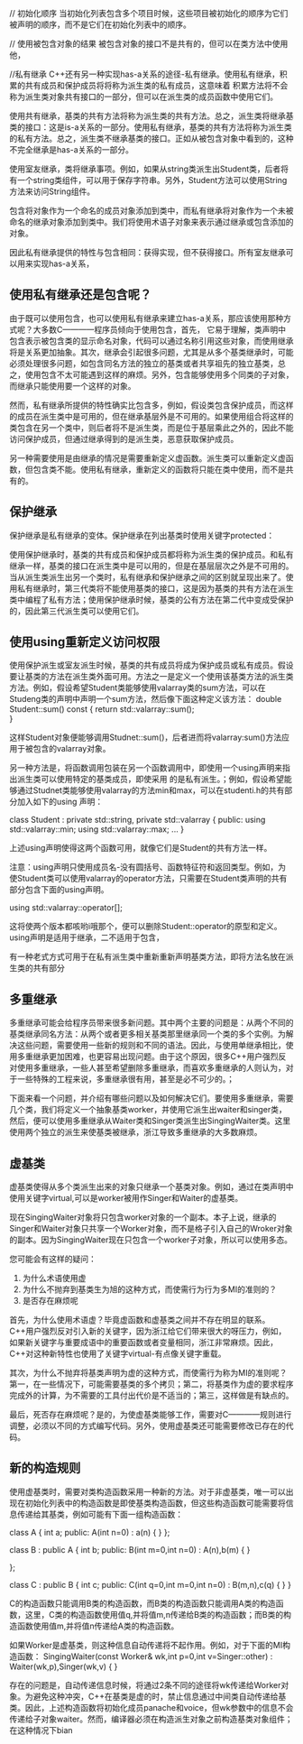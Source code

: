 // 初始化顺序
当初始化列表包含多个项目时候，这些项目被初始化的顺序为它们被声明的顺序，而不是它们在初始化列表中的顺序。

// 使用被包含对象的结果
被包含对象的接口不是共有的，但可以在类方法中使用他，


//私有继承
C++还有另一种实现has-a关系的途径-私有继承。使用私有继承，积累的共有成员和保护成员将将称为派生类的私有成员，这意味着
积累方法将不会称为派生类对象共有接口的一部分，但可以在派生类的成员函数中使用它们。

使用共有继承，基类的共有方法将称为派生类的共有方法。总之，派生类将继承基类的接口：这是is-a关系的一部分。使用私有继承，基类的共有方法将称为派生类的私有方法。总之，派生类不继承基类的接口。正如从被包含对象中看到的，这种不完全继承是has-a关系的一部分。

使用室友继承，类将继承事项。例如，如果从string类派生出Student类，后者将有一个string类组件，可以用于保存字符串。另外，Student方法可以使用String方法来访问String组件。

包含将对象作为一个命名的成员对象添加到类中，而私有继承将对象作为一个未被命名的继承对象添加到类中。我们将使用术语子对象来表示通过继承或包含添加的对象。

因此私有继承提供的特性与包含相同：获得实现，但不获得接口。所有室友继承可以用来实现has-a关系，

## 使用私有继承还是包含呢？

由于既可以使用包含，也可以使用私有继承来建立has-a关系，那应该使用那种方式呢？大多数C————程序员倾向于使用包含，首先，
它易于理解，类声明中包含表示被包含类的显示命名对象，代码可以通过名称引用这些对象，而使用继承将是关系更加抽象。其次，继承会引起很多问题，尤其是从多个基类继承时，可能必须处理很多问题，如包含同名方法的独立的基类或者共享祖先的独立基类，总之，使用包含不太可能遇到这样的麻烦。另外，包含能够使用多个同类的子对象，而继承只能使用要一个这样的对象。

然而，私有继承所提供的特性确实比包含多，例如，假设类包含保护成员，而这样的成员在派生类中是可用的，但在继承基层外是不可用的。如果使用组合将这样的类包含在另一个类中，则后者将不是派生类，而是位于基层乘此之外的，因此不能访问保护成员，但通过继承得到的是派生类，恶意获取保护成员。

另一种需要使用是由继承的情况是需要重新定义虚函数。派生类可以重新定义虚函数，但包含类不能。使用私有继承，重新定义的函数将只能在类中使用，而不是共有的。

## 保护继承

保护继承是私有继承的变体。保护继承在列出基类时使用关键字protected：

使用保护继承时，基类的共有成员和保护成员都将称为派生类的保护成员。和私有继承一样，基类的接口在派生类中是可以用的，但是在基层层次之外是不可用的。当从派生类派生出另一个类时，私有继承和保护继承之间的区别就呈现出来了。使用私有继承时，第三代类将不能使用基类的接口，这是因为基类的共有方法在派生类中编程了私有方法；使用保护继承时候，基类的公有方法在第二代中变成受保护的，因此第三代派生类可以使用它们。

## 使用using重新定义访问权限

使用保护派生或室友派生时候，基类的共有成员将成为保护成员或私有成员。假设要让基类的方法在派生类外面可用。方法之一是定义一个使用该基类方法的派生类方法。例如，假设希望Student类能够使用valarray类的sum方法，可以在Studeng类的声明中声明一个sum方法，然后像下面这种定义该方法：
double Student::sum() const {
    return std::valarray<double>::sum();  
}

这样Student对象便能够调用Studnet::sum()，后者进而将valarray<double>:sum()方法应用于被包含的valarray对象。

另一种方法是，将函数调用包装在另一个函数调用中，即使用一个using声明来指出派生类可以使用特定的基类成员，即使采用
的是私有派生。；例如，假设希望能够通过Studnet类能够使用valarray的方法min和max，可以在studenti.h的共有部分加入如下的using
声明：

class Student : private std::string, private std::valarray<double> 
{
public:
    using std::valarray<double>::min;
    using std::valarray<double>::max;
    ...
}

上述using声明使得这两个函数可用，就像它们是Student的共有方法一样。

注意：using声明只使用成员名-没有圆括号、函数特征符和返回类型。例如，为使Student类可以使用valarray的operator[]()方法，只需要在Student类声明的共有部分包含下面的using声明。

using std::valarray<double>::operator[];

这将使两个版本都咳哟i哦那个，便可以删除Student::operator[]()的原型和定义。using声明是适用于继承，二不适用于包含，

有一种老式方式可用于在私有派生类中重新重新声明基类方法，即将方法名放在派生类的共有部分

## 多重继承

多重继承可能会给程序员带来很多新问题。其中两个主要的问题是：从两个不同的基类继承同名方法：从两个或者更多相关基类那里继承同一个类的多个实例。为解决这些问题，需要使用一些新的规则和不同的语法。因此，与使用单继承相比，使用多重继承更加困难，也更容易出现问题。由于这个原因，很多C++用户强烈反对使用多重继承，一些人甚至希望删除多重继承，而喜欢多重继承的人则认为，对于一些特殊的工程来说，多重继承很有用，甚至是必不可少的。；

下面来看一个问题，并介绍有哪些问题以及如何解决它们。要使用多重继承，需要几个类，我们将定义一个抽象基类worker，并使用它派生出waiter和singer类，然后，便可以使用多重继承从Waiter类和Singer类派生出SingingWaiter类。这里使用两个独立的派生来使基类被继承，浙江导致多重继承的大多数麻烦。

## 虚基类
虚基类使得从多个类派生出来的对象只继承一个基类对象。例如，通过在类声明中使用关键字virtual,可以是worker被用作Singer和Waiter的虚基类。

现在SingingWaiter对象将只包含worker对象的一个副本。本子上说，继承的Singer和Waiter对象只共享一个Worker对象，而不是格子引入自己的Wroker对象的副本。因为SingingWaiter现在只包含一个worker子对象，所以可以使用多态。

您可能会有这样的疑问：
  1. 为什么术语使用虚
  2. 为什么不抛弃到基类生为旭的这种方式，而使需行为行为多MI的准则的？
  3. 是否存在麻烦呢

首先，为什么使用术语虚？毕竟虚函数和虚基类之间并不存在明显的联系。C++用户强烈反对引入新的关键字，因为浙江给它们带来很大的呀压力，例如，如果新关键字与重要成语中的重要函数或者变量相同，浙江非常麻烦。因此，C++对这种新特性也使用了关键字virtual-有点像关键字重载。

其次，为什么不抛弃将基类声明为虚的这种方式，而使需行为称为MI的准则呢？第一，在一些情况下，可能需要基类的多个拷贝；第二，将基类作为虚的要求程序完成外的计算，为不需要的工具付出代价是不适当的；第三，这样做是有缺点的。

最后，死否存在麻烦呢？是的，为使虚基类能够工作，需要对C————规则进行调整，必须以不同的方式编写代码。另外，使用虚基类还可能需要修改已存在的代码。

## 新的构造规则
使用虚基类时，需要对类构造函数采用一种新的方法。对于非虚基类，唯一可以出现在初始化列表中的构造函数是即使基类构造函数，但这些构造函数可能需要将信息传递给其基类，例如可能有下面一组构造函数：

class A
{
    int a;
public:
    A(int n=0) : a(n) { }
};

class B : public A
{
    int b;
public:
    B(int m=0,int n=0) : A(n),b(m) { }

};

class C : public B
{
    int c;
public:
    C(int q=0,int m=0,int n=0) : B(m,n),c(q) { }
}

C的构造函数只能调用B类的构造函数，而B类的构造函数只能调用A类的构造函数，这里，C类的构造函数使用值q,并将值m,n传递给B类的构造函数；而B类的构造函数使用值m,并将值n传递给A类的构造函数。

如果Worker是虚基类，则这种信息自动传递将不起作用。例如，对于下面的MI构造函数：
SingingWaiter(const Worker& wk,int p=0,int v=Singer::other) : Waiter(wk,p),Singer(wk,v) { }

存在的问题是，自动传递信息时候，将通过2条不同的途径将wk传递给Worker对象。为避免这种冲突，C++在基类是虚的时，禁止信息通过中间类自动传递给基类。因此，上述构造函数将初始化成员panache和voice，但wk参数中的信息不会传递给子对象waiter。然而，编译器必须在构造派生对象之前构造基类对象组件；在这种情况下bian

